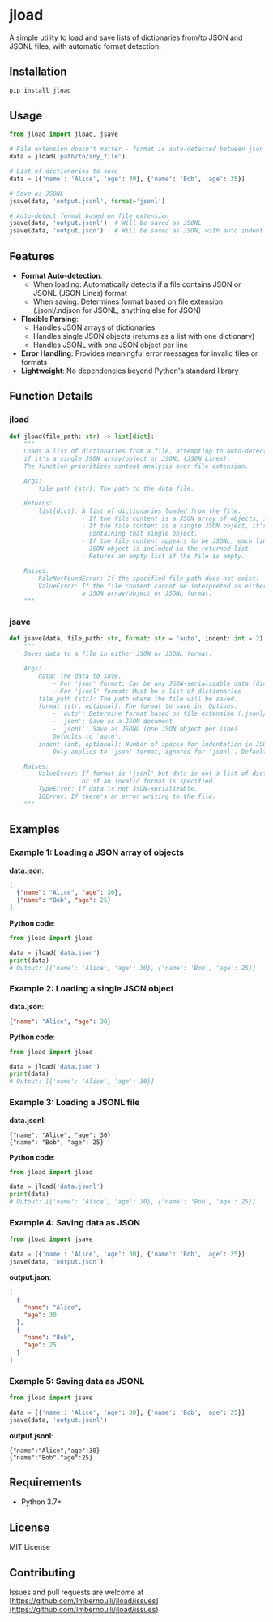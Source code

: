 # jload

A simple utility to load and save lists of dictionaries from/to JSON and JSONL files, with automatic format detection.

## Installation

```bash
pip install jload
```

## Usage

```python
from jload import jload, jsave

# File extension doesn't matter - format is auto-detected between json and jsonl
data = jload('path/to/any_file')

# List of dictionaries to save
data = [{'name': 'Alice', 'age': 30}, {'name': 'Bob', 'age': 25}]

# Save as JSONL
jsave(data, 'output.jsonl', format='jsonl')

# Auto-detect format based on file extension
jsave(data, 'output.jsonl')  # Will be saved as JSONL
jsave(data, 'output.json')   # Will be saved as JSON, with auto indent
```

## Features

- **Format Auto-detection**: 
  - When loading: Automatically detects if a file contains JSON or JSONL (JSON Lines) format
  - When saving: Determines format based on file extension (.jsonl/.ndjson for JSONL, anything else for JSON)
- **Flexible Parsing**: 
  - Handles JSON arrays of dictionaries
  - Handles single JSON objects (returns as a list with one dictionary)
  - Handles JSONL with one JSON object per line
- **Error Handling**: Provides meaningful error messages for invalid files or formats
- **Lightweight**: No dependencies beyond Python's standard library

## Function Details

### jload

```python
def jload(file_path: str) -> list[dict]:
    """
    Loads a list of dictionaries from a file, attempting to auto-detect
    if it's a single JSON array/object or JSONL (JSON Lines).
    The function prioritizes content analysis over file extension.

    Args:
        file_path (str): The path to the data file.

    Returns:
        list[dict]: A list of dictionaries loaded from the file.
                    - If the file content is a JSON array of objects, it's returned as is.
                    - If the file content is a single JSON object, it's returned as a list
                      containing that single object.
                    - If the file content appears to be JSONL, each line that is a valid
                      JSON object is included in the returned list.
                    - Returns an empty list if the file is empty.

    Raises:
        FileNotFoundError: If the specified file_path does not exist.
        ValueError: If the file content cannot be interpreted as either
                    a JSON array/object or JSONL format.
    """
```

### jsave

```python
def jsave(data, file_path: str, format: str = 'auto', indent: int = 2) -> None:
    """
    Saves data to a file in either JSON or JSONL format.

    Args:
        data: The data to save.
            - For 'json' format: Can be any JSON-serializable data (dict, list, str, int, etc.)
            - For 'jsonl' format: Must be a list of dictionaries
        file_path (str): The path where the file will be saved.
        format (str, optional): The format to save in. Options:
            - 'auto': Determine format based on file extension (.jsonl/.ndjson for JSONL, anything else for JSON)
            - 'json': Save as a JSON document
            - 'jsonl': Save as JSONL (one JSON object per line)
            Defaults to 'auto'.
        indent (int, optional): Number of spaces for indentation in JSON format.
            Only applies to 'json' format, ignored for 'jsonl'. Defaults to 2.

    Raises:
        ValueError: If format is 'jsonl' but data is not a list of dictionaries,
                    or if an invalid format is specified.
        TypeError: If data is not JSON-serializable.
        IOError: If there's an error writing to the file.
    """
```

## Examples

### Example 1: Loading a JSON array of objects

**data.json**:
```json
[
  {"name": "Alice", "age": 30},
  {"name": "Bob", "age": 25}
]
```

**Python code**:
```python
from jload import jload

data = jload('data.json')
print(data)
# Output: [{'name': 'Alice', 'age': 30}, {'name': 'Bob', 'age': 25}]
```

### Example 2: Loading a single JSON object

**data.json**:
```json
{"name": "Alice", "age": 30}
```

**Python code**:
```python
from jload import jload

data = jload('data.json')
print(data)
# Output: [{'name': 'Alice', 'age': 30}]
```

### Example 3: Loading a JSONL file

**data.jsonl**:
```
{"name": "Alice", "age": 30}
{"name": "Bob", "age": 25}
```

**Python code**:
```python
from jload import jload

data = jload('data.jsonl')
print(data)
# Output: [{'name': 'Alice', 'age': 30}, {'name': 'Bob', 'age': 25}]
```

### Example 4: Saving data as JSON

```python
from jload import jsave

data = [{'name': 'Alice', 'age': 30}, {'name': 'Bob', 'age': 25}]
jsave(data, 'output.json')
```

**output.json**:
```json
[
  {
    "name": "Alice",
    "age": 30
  },
  {
    "name": "Bob",
    "age": 25
  }
]
```

### Example 5: Saving data as JSONL

```python
from jload import jsave

data = [{'name': 'Alice', 'age': 30}, {'name': 'Bob', 'age': 25}]
jsave(data, 'output.jsonl')
```

**output.jsonl**:
```
{"name":"Alice","age":30}
{"name":"Bob","age":25}
```

## Requirements

- Python 3.7+

## License

MIT License

## Contributing

Issues and pull requests are welcome at [https://github.com/Imbernoulli/jload/issues](https://github.com/Imbernoulli/jload/issues)